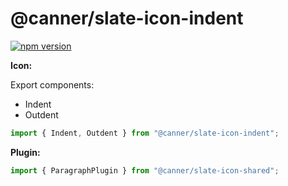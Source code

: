 # @canner/slate-icon-indent

[![npm version](https://badge.fury.io/js/%40canner%2Fslate-icon-indent.svg)](https://badge.fury.io/js/%40canner%2Fslate-icon-indent)

**Icon:**

Export components:

* Indent
* Outdent

```js
import { Indent, Outdent } from "@canner/slate-icon-indent";
```

**Plugin:**

```js
import { ParagraphPlugin } from "@canner/slate-icon-shared";
```
